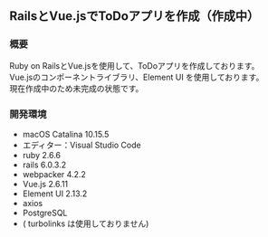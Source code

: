 ## RailsとVue.jsでToDoアプリを作成（作成中）

### 概要

Ruby on RailsとVue.jsを使用して、ToDoアプリを作成しております。  
Vue.jsのコンポーネントライブラリ、Element UI を使用しております。  
現在作成中のため未完成の状態です。


### 開発環境

- macOS Catalina 10.15.5
- エディター：Visual Studio Code
- ruby 2.6.6
- rails 6.0.3.2
- webpacker 4.2.2
- Vue.js 2.6.11
- Element UI 2.13.2
- axios
- PostgreSQL
- ( turbolinks は使用しておりません)
